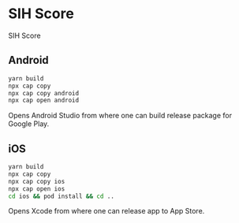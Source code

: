 # SIH Score

SIH Score

## Android

```sh
yarn build
npx cap copy
npx cap copy android
npx cap open android
```

Opens Android Studio from where one can build release package for Google Play.

## iOS

```sh
yarn build
npx cap copy
npx cap copy ios
npx cap open ios
cd ios && pod install && cd ..
```

Opens Xcode from where one can release app to App Store.
